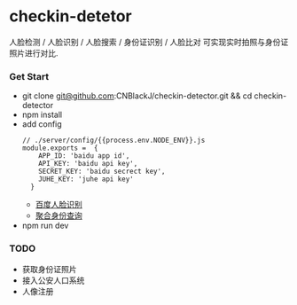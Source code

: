 # checkin-detetor

人脸检测 / 人脸识别 / 人脸搜索 / 身份证识别 / 人脸比对
可实现实时拍照与身份证照片进行对比.

### Get Start

- git clone git@github.com:CNBlackJ/checkin-detector.git && cd checkin-detector
- npm install
- add config
  ```
  // ./server/config/{{process.env.NODE_ENV}}.js
  module.exports =  {
	  APP_ID: 'baidu app id',
	  API_KEY: 'baidu api key',
	  SECRET_KEY: 'baidu secrect key',
	  JUHE_KEY: 'juhe api key'
	}

  ```
  - [百度人脸识别](https://ai.baidu.com/docs#/Begin/top)
  - [聚合身份查询](https://www.juhe.cn/docs/api/id/38)
- npm run dev

### TODO 

- 获取身份证照片
- 接入公安人口系统
- 人像注册
